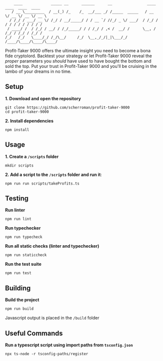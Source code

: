 ```
    ____             _____ __      ______      __                ____  ____  ____  ____
   / __ \_________  / __(_) /_    /_  __/___ _/ /_____  _____   / __ \/ __ \/ __ \/ __ \
  / /_/ / ___/ __ \/ /_/ / __/_____/ / / __ `/ //_/ _ \/ ___/  / /_/ / / / / / / / / / /
 / ____/ /  / /_/ / __/ / /_/_____/ / / /_/ / ,< /  __/ /      \__, / /_/ / /_/ / /_/ /
/_/   /_/   \____/_/ /_/\__/     /_/  \__,_/_/|_|\___/_/      /____/\____/\____/\____/

```

Profit-Taker 9000 offers the ultimate insight you need to become a bona fide cryptolord. Backtest your strategy or let Profit-Taker 9000 reveal the _proper_ parameters you _should_ have used to have bought the bottom and sold the top. Put your trust in Profit-Taker 9000 and you'll be cruising in the lambo of your dreams in no time.

## Setup

**1. Download and open the repository**

```
git clone https://github.com/scherroman/profit-taker-9000
cd profit-taker-9000
```

**2. Install dependencies**

```
npm install
```

## Usage

**1. Create a `/scripts` folder**

```
mkdir scripts
```

**2. Add a script to the `/scripts` folder and run it**:

```
npm run run scripts/takeProfits.ts
```

## Testing

**Run linter**

```
npm run lint
```

**Run typechecker**

```
npm run typecheck
```

**Run all static checks (linter and typechecker)**

```
npm run staticcheck
```

**Run the test suite**

```
npm run test
```

## Building

**Build the project**

```
npm run build
```

Javascript output is placed in the `/build` folder

## Useful Commands

**Run a typescript script using import paths from `tsconfig.json`**

```
npx ts-node -r tsconfig-paths/register
```
